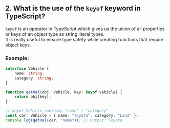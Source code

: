 ## 2. What is the use of the `keyof` keyword in TypeScript?

`keyof` is an operator in TypeScript which gives us the union of all properties or keys of an object type as string literal types.  
It is really useful to ensure type safety while creating functions that require object keys.

### Example:
```ts
interface Vehicle {
    name: string;
    category: string;
}

function getVal(obj: Vehicle, key: keyof Vehicle) {
    return obj[key];
}

// keyof Vehicle contains "name" | "category"
const car: Vehicle = { name: "Toyota", category: "Land" };
console.log(getVal(car, "name")); // Output: Toyota



